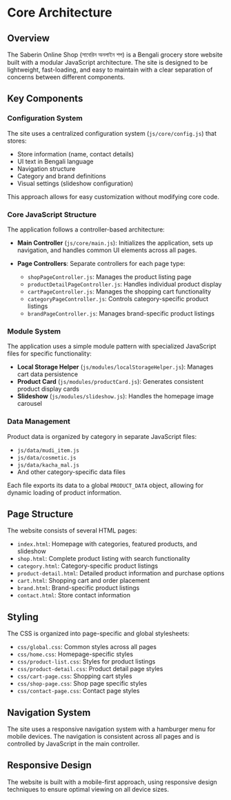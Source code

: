 # Core Architecture

## Overview

The Saberin Online Shop (সাবেরিন অনলাইন শপ) is a Bengali grocery store website built with a modular JavaScript architecture. The site is designed to be lightweight, fast-loading, and easy to maintain with a clear separation of concerns between different components.

## Key Components

### Configuration System

The site uses a centralized configuration system (`js/core/config.js`) that stores:

- Store information (name, contact details)
- UI text in Bengali language
- Navigation structure
- Category and brand definitions
- Visual settings (slideshow configuration)

This approach allows for easy customization without modifying core code.

### Core JavaScript Structure

The application follows a controller-based architecture:

- **Main Controller** (`js/core/main.js`): Initializes the application, sets up navigation, and handles common UI elements across all pages.

- **Page Controllers**: Separate controllers for each page type:
  - `shopPageController.js`: Manages the product listing page
  - `productDetailPageController.js`: Handles individual product display
  - `cartPageController.js`: Manages the shopping cart functionality
  - `categoryPageController.js`: Controls category-specific product listings
  - `brandPageController.js`: Manages brand-specific product listings

### Module System

The application uses a simple module pattern with specialized JavaScript files for specific functionality:

- **Local Storage Helper** (`js/modules/localStorageHelper.js`): Manages cart data persistence
- **Product Card** (`js/modules/productCard.js`): Generates consistent product display cards
- **Slideshow** (`js/modules/slideshow.js`): Handles the homepage image carousel

### Data Management

Product data is organized by category in separate JavaScript files:

- `js/data/mudi_item.js`
- `js/data/cosmetic.js`
- `js/data/kacha_mal.js`
- And other category-specific data files

Each file exports its data to a global `PRODUCT_DATA` object, allowing for dynamic loading of product information.

## Page Structure

The website consists of several HTML pages:

- `index.html`: Homepage with categories, featured products, and slideshow
- `shop.html`: Complete product listing with search functionality
- `category.html`: Category-specific product listings
- `product-detail.html`: Detailed product information and purchase options
- `cart.html`: Shopping cart and order placement
- `brand.html`: Brand-specific product listings
- `contact.html`: Store contact information

## Styling

The CSS is organized into page-specific and global stylesheets:

- `css/global.css`: Common styles across all pages
- `css/home.css`: Homepage-specific styles
- `css/product-list.css`: Styles for product listings
- `css/product-detail.css`: Product detail page styles
- `css/cart-page.css`: Shopping cart styles
- `css/shop-page.css`: Shop page specific styles
- `css/contact-page.css`: Contact page styles

## Navigation System

The site uses a responsive navigation system with a hamburger menu for mobile devices. The navigation is consistent across all pages and is controlled by JavaScript in the main controller.

## Responsive Design

The website is built with a mobile-first approach, using responsive design techniques to ensure optimal viewing on all device sizes.